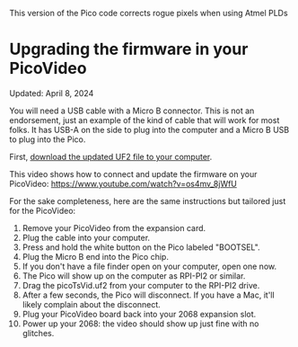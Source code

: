 This version of the Pico code corrects rogue pixels when using Atmel PLDs

# Upgrading the firmware in your PicoVideo

Updated: April 8, 2024

You will need a USB cable with a Micro B connector. This is not an endorsement, just an example of the kind of cable that will 
work for most folks. It has USB-A on the side to plug into the computer and a Micro B USB to plug into the Pico.

First, [download the updated UF2 file to your computer](https://github.com/timex-sinclair-projects/PicoVideo/blob/main/V4/picoTsVid.uf2).

This video shows how to connect and update the firmware on your PicoVideo:
https://www.youtube.com/watch?v=os4mv_8jWfU

For the sake completeness, here are the same instructions but tailored just for the PicoVideo:

1. Remove your PicoVideo from the expansion card.
2. Plug the cable into your computer.
3. Press and hold the white button on the Pico labeled "BOOTSEL".
4. Plug the Micro B end into the Pico chip.
5. If you don't have a file finder open on your computer, open one now.
6. The Pico will show up on the computer as RPI-PI2 or similar.
7. Drag the picoTsVid.uf2 from your computer to the RPI-PI2 drive.
8. After a few seconds, the Pico will disconnect. If you have a Mac, it'll likely complain about the disconnect.
9. Plug your PicoVideo board back into your 2068 expansion slot.
10. Power up your 2068: the video should show up just fine with no glitches.
